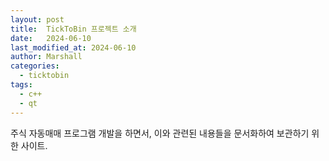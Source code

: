 ```yaml
---
layout: post
title:  TickToBin 프로젝트 소개
date:   2024-06-10
last_modified_at: 2024-06-10
author: Marshall
categories:
  - ticktobin
tags:
  - c++
  - qt
---
```


주식 자동매매 프로그램 개발을 하면서, 이와 관련된 내용들을 문서화하여 보관하기 위한 사이트.